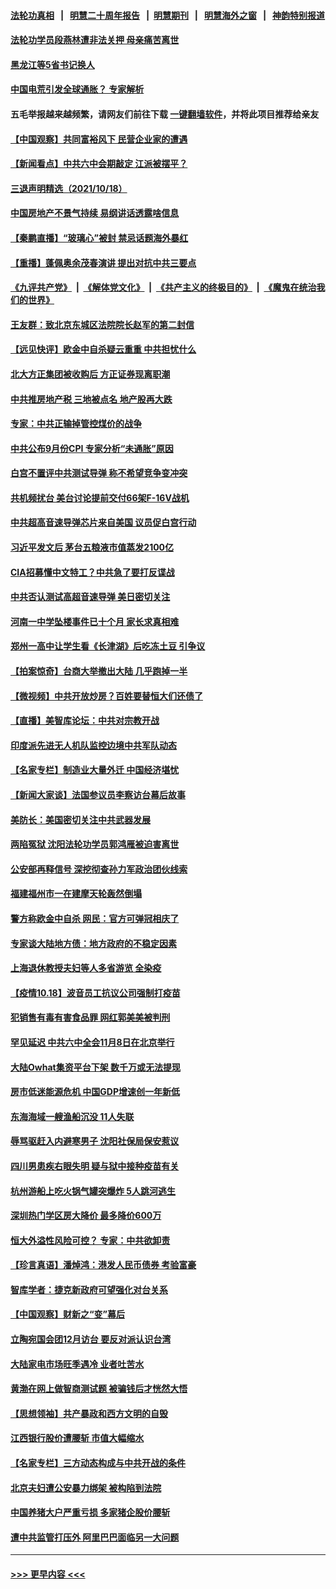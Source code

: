 #### [法轮功真相](https://github.com/gfw-breaker/truth/blob/master/README.md?t=0) &nbsp;&nbsp;|&nbsp;&nbsp; [明慧二十周年报告](https://github.com/gfw-breaker/mh-reports/blob/master/README.md?t=0) &nbsp;&nbsp;|&nbsp;&nbsp;[明慧期刊](https://github.com/gfw-breaker/mh-qikan) &nbsp;&nbsp;|&nbsp;&nbsp; [明慧海外之窗](https://github.com/gfw-breaker/mh-news/blob/master/README.md?t=0) &nbsp;&nbsp;|&nbsp;&nbsp; [神韵特别报道](https://github.com/gfw-breaker/mh-news/blob/master/shenyun.md?t=0)
#### [法轮功学员段燕林遭非法关押 母亲痛苦离世](../pages/nsc413/n13310763.md?t=10191151) 
#### [黑龙江等5省书记换人](../pages/nsc413/n13314059.md?t=10191151) 
#### [中国电荒引发全球通胀？ 专家解析](../pages/nsc413/n13313612.md?t=10191151) 
#### 五毛举报越来越频繁，请网友们前往下载 [一键翻墙软件](https://github.com/gfw-breaker/ssr-accounts)，并将此项目推荐给亲友
#### [【中国观察】共同富裕风下 民营企业家的遭遇](../pages/nsc413/n13313811.md?t=10191151) 
#### [【新闻看点】中共六中会期敲定 江派被摆平？](../pages/nsc413/n13313071.md?t=10191151) 
#### [三退声明精选（2021/10/18）](../pages/nsc413/n13313979.md?t=10191151) 
#### [中国房地产不景气持续 易纲讲话透露啥信息](../pages/nsc413/n13313606.md?t=10191151) 
#### [【秦鹏直播】“玻璃心”被封 禁忌话题海外暴红](../pages/nsc413/n13313607.md?t=10191151) 
#### [【重播】蓬佩奥余茂春演讲 提出对抗中共三要点](../pages/nsc413/n13313404.md?t=10191151) 
#### [《九评共产党》](https://github.com/begood0513/9ping.md/blob/master/README.md) &nbsp;|&nbsp; [《解体党文化》](../../../../jtdwh.md/blob/master/README.md)  &nbsp;|&nbsp; [《共产主义的终极目的》](../../../../gczydzjmd.md/blob/master/README.md) &nbsp;|&nbsp; [《魔鬼在统治我们的世界》](../../../../mgztzwmdsj.md/blob/master/README.md) 
#### [王友群：致北京东城区法院院长赵军的第二封信](../pages/nsc413/n13313521.md?t=10191151) 
#### [【远见快评】欧金中自杀疑云重重 中共担忧什么](../pages/nsc413/n13313595.md?t=10191151) 
#### [北大方正集团被收购后 方正证券现离职潮](../pages/nsc413/n13313557.md?t=10191151) 
#### [中共推房地产税 三地被点名 地产股再大跌](../pages/nsc413/n13313431.md?t=10191151) 
#### [专家：中共正输掉管控煤价的战争](../pages/nsc413/n13313512.md?t=10191151) 
#### [中共公布9月份CPI 专家分析“未通胀”原因](../pages/nsc413/n13313273.md?t=10191151) 
#### [白宫不置评中共测试导弹 称不希望竞争变冲突](../pages/nsc413/n13313416.md?t=10191151) 
#### [共机频扰台 美台讨论提前交付66架F-16V战机](../pages/nsc413/n13313373.md?t=10191151) 
#### [中共超高音速导弹芯片来自美国 议员促白宫行动](../pages/nsc413/n13313329.md?t=10191151) 
#### [习近平发文后 茅台五粮液市值蒸发2100亿](../pages/nsc413/n13313322.md?t=10191151) 
#### [CIA招募懂中文特工？中共急了要打反谍战](../pages/nsc413/n13313309.md?t=10191151) 
#### [中共否认测试高超音速导弹 美日密切关注](../pages/nsc413/n13313182.md?t=10191151) 
#### [河南一中学坠楼事件已十个月 家长求真相难](../pages/nsc413/n13312151.md?t=10191151) 
#### [郑州一高中让学生看《长津湖》后吃冻土豆 引争议](../pages/nsc413/n13312887.md?t=10191151) 
#### [【拍案惊奇】台商大举撤出大陆 几乎跑掉一半](../pages/nsc413/n13313044.md?t=10191151) 
#### [【微视频】中共开放炒房？百姓要替恒大们还债了](../pages/nsc413/n13312740.md?t=10191151) 
#### [【直播】美智库论坛：中共对宗教开战](../pages/nsc413/n13312904.md?t=10191151) 
#### [印度派先进无人机队监控边境中共军队动态](../pages/nsc413/n13313046.md?t=10191151) 
#### [【名家专栏】制造业大量外迁 中国经济堪忧](../pages/nsc413/n13312622.md?t=10191151) 
#### [【新闻大家谈】法国参议员李察访台幕后故事](../pages/nsc413/n13308813.md?t=10191151) 
#### [美防长：美国密切关注中共武器发展](../pages/nsc413/n13312739.md?t=10191151) 
#### [两陷冤狱 沈阳法轮功学员郭鸿雁被迫害离世](../pages/nsc413/n13310194.md?t=10191151) 
#### [公安部再释信号 深挖彻查孙力军政治团伙线索](../pages/nsc413/n13312441.md?t=10191151) 
#### [福建福州市一在建摩天轮轰然倒塌](../pages/nsc413/n13312338.md?t=10191151) 
#### [警方称欧金中自杀 网民：官方可弹冠相庆了](../pages/nsc413/n13312463.md?t=10191151) 
#### [专家谈大陆地方债：地方政府的不稳定因素](../pages/nsc413/n13311535.md?t=10191151) 
#### [上海退休教授夫妇等人多省游览 全染疫](../pages/nsc413/n13311386.md?t=10191151) 
#### [【疫情10.18】波音员工抗议公司强制打疫苗](../pages/nsc413/n13311988.md?t=10191151) 
#### [犯销售有毒有害食品罪 网红郭美美被判刑](../pages/nsc413/n13311993.md?t=10191151) 
#### [罕见延迟 中共六中全会11月8日在北京举行](../pages/nsc413/n13312228.md?t=10191151) 
#### [大陆Owhat集资平台下架 数千万或无法提现](../pages/nsc413/n13312036.md?t=10191151) 
#### [房市低迷能源危机 中国GDP增速创一年新低](../pages/nsc413/n13311933.md?t=10191151) 
#### [东海海域一艘渔船沉没 11人失联](../pages/nsc413/n13311929.md?t=10191151) 
#### [辱骂驱赶入内避寒男子 沈阳社保局保安惹议](../pages/nsc413/n13311680.md?t=10191151) 
#### [四川男患疾右眼失明 疑与狱中接种疫苗有关](../pages/nsc413/n13311238.md?t=10191151) 
#### [杭州游船上吃火锅气罐突爆炸 5人跳河逃生](../pages/nsc413/n13311616.md?t=10191151) 
#### [深圳热门学区房大降价 最多降价600万](../pages/nsc413/n13311144.md?t=10191151) 
#### [恒大外溢性风险可控？ 专家：中共欲卸责](../pages/nsc413/n13311381.md?t=10191151) 
#### [【珍言真语】潘焯鸿：港发人民币债券 考验富豪](../pages/nsc413/n13311280.md?t=10191151) 
#### [智库学者：捷克新政府可望强化对台关系](../pages/nsc413/n13311413.md?t=10191151) 
#### [【中国观察】财新之“变”幕后](../pages/nsc413/n13311253.md?t=10191151) 
#### [立陶宛国会团12月访台 要反对派认识台湾](../pages/nsc413/n13311327.md?t=10191151) 
#### [大陆家电市场旺季遇冷 业者吐苦水](../pages/nsc413/n13310829.md?t=10191151) 
#### [黄渤在网上做智商测试题 被骗钱后才恍然大悟](../pages/nsc413/n13310847.md?t=10191151) 
#### [【思想领袖】共产暴政和西方文明的自毁](../pages/nsc413/n13283489.md?t=10191151) 
#### [江西银行股价遭腰斩 市值大幅缩水](../pages/nsc413/n13310891.md?t=10191151) 
#### [【名家专栏】三方动态构成与中共开战的条件](../pages/nsc413/n13310399.md?t=10191151) 
#### [北京夫妇遭公安暴力绑架 被构陷到法院](../pages/nsc413/n13310517.md?t=10191151) 
#### [中国养猪大户严重亏损 多家猪企股价腰斩](../pages/nsc413/n13310837.md?t=10191151) 
#### [遭中共监管打压外 阿里巴巴面临另一大问题](../pages/nsc413/n13310782.md?t=10191151) 

----
#### [ >>> 更早内容 <<< ](../indexes/nsc413-earlier.md)
